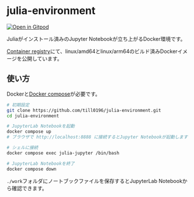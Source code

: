 # julia-environment

[![Open in Gitpod](https://gitpod.io/button/open-in-gitpod.svg)](https://gitpod.io/#https://github.com/till0196/julia-environment)

Juliaがインストール済みのJupyter Notebookが立ち上がるDocker環境です。

[Container registry](https://github.com/Till0196/julia-environment/pkgs/container/julia-environment)にて、linux/amd64とlinux/arm64のビルド済みDockerイメージを公開しています。

## 使い方

Dockerと[Docker compose](https://docs.docker.jp/v1.12/compose/install.html)が必要です。

```bash
# 初期設定
git clone https://github.com/till0196/julia-environment.git
cd julia-environment

# JupyterLab Notebookを起動
docker compose up
# ブラウザで http://localhost:8888 に接続するとJupyter Notebookが起動します

# シェルに接続
docker compose exec julia-jupyter /bin/bash

# JupyterLab Notebookを終了
docker compose down
```

`./work`フォルダにノートブックファイルを保存するとJupyterLab Notebookから確認できます。